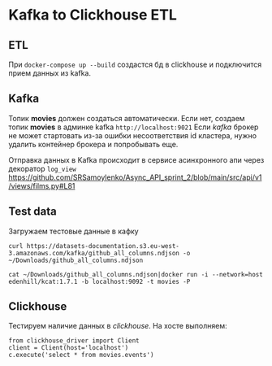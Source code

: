 # Kafka to Clickhouse ETL

## ETL
При `docker-compose up --build` создастся бд в clickhouse и подключится прием данных из kafka.

## Kafka
Топик **movies** должен создаться автоматически. Если нет, создаем топик **movies** в админке kafka `http://localhost:9021`
Если *kafka* брокер не может стартовать из-за ошибки несоответствия id кластера, нужно удалить контейнер брокера и попробывать еще.

Отправка данных в Kafka происходит в сервисе асинхронного апи через декоратор `log_view` https://github.com/SRSamoylenko/Async_API_sprint_2/blob/main/src/api/v1/views/films.py#L81

## Test data
Загружаем тестовые данные в кафку 
```
curl https://datasets-documentation.s3.eu-west-3.amazonaws.com/kafka/github_all_columns.ndjson -o ~/Downloads/github_all_columns.ndjson

cat ~/Downloads/github_all_columns.ndjson|docker run -i --network=host edenhill/kcat:1.7.1 -b localhost:9092 -t movies -P
```

## Clickhouse
Тестируем наличие данных в *clickhouse*. На хосте выполняем:
```
from clickhouse_driver import Client
client = Client(host='localhost') 
c.execute('select * from movies.events')
```
